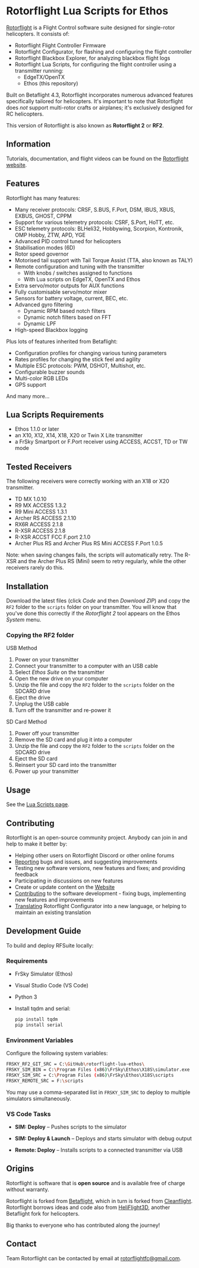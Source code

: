 # Rotorflight Lua Scripts for Ethos

[Rotorflight](https://github.com/rotorflight) is a Flight Control software suite designed for
single-rotor helicopters. It consists of:

- Rotorflight Flight Controller Firmware
- Rotorflight Configurator, for flashing and configuring the flight controller
- Rotorflight Blackbox Explorer, for analyzing blackbox flight logs
- Rotorflight Lua Scripts, for configuring the flight controller using a transmitter running:
  - EdgeTX/OpenTX
  - Ethos (this repository)

Built on Betaflight 4.3, Rotorflight incorporates numerous advanced features specifically
tailored for helicopters. It's important to note that Rotorflight does _not_ support multi-rotor
crafts or airplanes; it's exclusively designed for RC helicopters.

This version of Rotorflight is also known as **Rotorflight 2** or **RF2**.


## Information

Tutorials, documentation, and flight videos can be found on the [Rotorflight website](https://www.rotorflight.org/).


## Features

Rotorflight has many features:

* Many receiver protocols: CRSF, S.BUS, F.Port, DSM, IBUS, XBUS, EXBUS, GHOST, CPPM
* Support for various telemetry protocols: CSRF, S.Port, HoTT, etc.
* ESC telemetry protocols: BLHeli32, Hobbywing, Scorpion, Kontronik, OMP Hobby, ZTW, APD, YGE
* Advanced PID control tuned for helicopters
* Stabilisation modes (6D)
* Rotor speed governor
* Motorised tail support with Tail Torque Assist (TTA, also known as TALY)
* Remote configuration and tuning with the transmitter
  - With knobs / switches assigned to functions
  - With Lua scripts on EdgeTX, OpenTX and Ethos
* Extra servo/motor outputs for AUX functions
* Fully customisable servo/motor mixer
* Sensors for battery voltage, current, BEC, etc.
* Advanced gyro filtering
  - Dynamic RPM based notch filters
  - Dynamic notch filters based on FFT
  - Dynamic LPF
* High-speed Blackbox logging

Plus lots of features inherited from Betaflight:

* Configuration profiles for changing various tuning parameters
* Rates profiles for changing the stick feel and agility
* Multiple ESC protocols: PWM, DSHOT, Multishot, etc.
* Configurable buzzer sounds
* Multi-color RGB LEDs
* GPS support

And many more...


## Lua Scripts Requirements

- Ethos 1.1.0 or later
- an X10, X12, X14, X18, X20 or Twin X Lite transmitter
- a FrSky Smartport or F.Port receiver using ACCESS, ACCST, TD or TW mode


## Tested Receivers

The following receivers were correctly working with an X18 or X20 transmitter.
- TD MX 1.0.10
- R9 MX ACCESS 1.3.2
- R9 Mini ACCESS 1.3.1
- Archer RS ACCESS 2.1.10
- RX6R ACCESS 2.1.8
- R-XSR ACCESS 2.1.8
- R-XSR ACCST FCC F.port 2.1.0
- Archer Plus RS and Archer Plus RS Mini ACCESS F.Port 1.0.5

Note: when saving changes fails, the scripts will automatically retry. The R-XSR and the Archer Plus RS (Mini) seem to retry regularly, while the other receivers rarely do this.


## Installation

Download the latest files (click *Code* and then *Download ZIP*) and copy the `RF2` folder to the `scripts` folder on your transmitter. You will know that you've done this correctly if the *Rotorflight 2* tool appears on the Ethos *System* menu.

### Copying the RF2 folder

USB Method

1. Power on your transmitter
2. Connect your transmitter to a computer with an USB cable
3. Select *Ethos Suite* on the transmitter
4. Open the new drive on your computer
5. Unzip the file and copy the `RF2` folder to the `scripts` folder on the SDCARD drive
6. Eject the drive
7. Unplug the USB cable
8. Turn off the transmitter and re-power it

SD Card Method

1. Power off your transmitter
2. Remove the SD card and plug it into a computer
3. Unzip the file and copy the `RF2` folder to the `scripts` folder on the SDCARD drive
4. Eject the SD card
5. Reinsert your SD card into the transmitter
6. Power up your transmitter

## Usage
See the [Lua Scripts page](https://www.rotorflight.org/docs/Tutorial-Setup/Lua-Scripts).


## Contributing

Rotorflight is an open-source community project. Anybody can join in and help to make it better by:

* Helping other users on Rotorflight Discord or other online forums
* [Reporting](https://github.com/rotorflight?tab=repositories) bugs and issues, and suggesting improvements
* Testing new software versions, new features and fixes; and providing feedback
* Participating in discussions on new features
* Create or update content on the [Website](https://www.rotorflight.org)
* [Contributing](https://www.rotorflight.org/docs/Contributing/intro) to the software development - fixing bugs, implementing new features and improvements
* [Translating](https://www.rotorflight.org/docs/Contributing/intro#translations) Rotorflight Configurator into a new language, or helping to maintain an existing translation

## Development Guide

To build and deploy RFSuite locally:

### Requirements

-   FrSky Simulator (Ethos)
    
-   Visual Studio Code (VS Code)
    
-   Python 3
    
-   Install tqdm and serial:
    
    ```bash
    pip install tqdm
    pip install serial
    ```
    

### Environment Variables

Configure the following system variables:

```bash
FRSKY_RF2_GIT_SRC = C:\GitHub\rotorflight-lua-ethos\
FRSKY_SIM_BIN = C:\Program Files (x86)\FrSky\Ethos\X18S\simulator.exe
FRSKY_SIM_SRC = C:\Program Files (x86)\FrSky\Ethos\X18S\scripts
FRSKY_REMOTE_SRC = F:\scripts
```

You may use a comma-separated list in `FRSKY_SIM_SRC` to deploy to multiple simulators simultaneously.

### VS Code Tasks

-   **SIM: Deploy** – Pushes scripts to the simulator
    
-   **SIM: Deploy & Launch** – Deploys and starts simulator with debug output
    
-   **Remote: Deploy** – Installs scripts to a connected transmitter via USB
    

## Origins

Rotorflight is software that is **open source** and is available free of charge without warranty.

Rotorflight is forked from [Betaflight](https://github.com/betaflight), which in turn is forked from [Cleanflight](https://github.com/cleanflight).
Rotorflight borrows ideas and code also from [HeliFlight3D](https://github.com/heliflight3d/), another Betaflight fork for helicopters.

Big thanks to everyone who has contributed along the journey!


## Contact

Team Rotorflight can be contacted by email at rotorflightfc@gmail.com.
